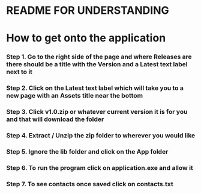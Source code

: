 # README FOR UNDERSTANDING

# How to get onto the application

### Step 1. Go to the right side of the page and where Releases are there should be a title with the Version and a Latest text label next to it
### Step 2. Click on the Latest text label which will take you to a new page with an Assets title near the bottom
### Step 3. Click v1.0.zip or whatever current version it is for you and that will download the folder
### Step 4. Extract / Unzip the zip folder to wherever you would like
### Step 5. Ignore the lib folder and click on the App folder
### Step 6. To run the program click on application.exe and allow it
### Step 7. To see contacts once saved click on contacts.txt
